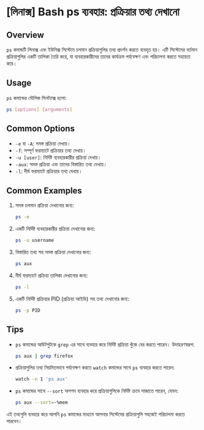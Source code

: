 # [লিনাক্স] Bash ps ব্যবহার: প্রক্রিয়ার তথ্য দেখানো

## Overview
`ps` কমান্ডটি লিনাক্স এবং ইউনিক্স সিস্টেমে চলমান প্রক্রিয়াগুলির তথ্য প্রদর্শন করতে ব্যবহৃত হয়। এটি সিস্টেমের বর্তমান প্রক্রিয়াগুলির একটি তালিকা তৈরি করে, যা ব্যবহারকারীদের তাদের কার্যক্রম পর্যবেক্ষণ এবং পরিচালনা করতে সহায়তা করে।

## Usage
`ps` কমান্ডের মৌলিক সিনট্যাক্স হলো:

```bash
ps [options] [arguments]
```

## Common Options
- `-e` বা `-A`: সমস্ত প্রক্রিয়া দেখায়।
- `-f`: সম্পূর্ণ ফরম্যাটে প্রক্রিয়ার তথ্য দেখায়।
- `-u [user]`: নির্দিষ্ট ব্যবহারকারীর প্রক্রিয়া দেখায়।
- `-aux`: সমস্ত প্রক্রিয়া এবং তাদের বিস্তারিত তথ্য দেখায়।
- `-l`: দীর্ঘ ফরম্যাটে প্রক্রিয়ার তথ্য দেখায়।

## Common Examples
1. সমস্ত চলমান প্রক্রিয়া দেখানোর জন্য:
   ```bash
   ps -e
   ```

2. একটি নির্দিষ্ট ব্যবহারকারীর প্রক্রিয়া দেখানোর জন্য:
   ```bash
   ps -u username
   ```

3. বিস্তারিত তথ্য সহ সমস্ত প্রক্রিয়া দেখানোর জন্য:
   ```bash
   ps aux
   ```

4. দীর্ঘ ফরম্যাটে প্রক্রিয়া তালিকা দেখানোর জন্য:
   ```bash
   ps -l
   ```

5. একটি নির্দিষ্ট প্রক্রিয়ার PID (প্রক্রিয়া আইডি) সহ তথ্য দেখানোর জন্য:
   ```bash
   ps -p PID
   ```

## Tips
- `ps` কমান্ডের আউটপুটকে `grep` এর সাথে ব্যবহার করে নির্দিষ্ট প্রক্রিয়া খুঁজে বের করতে পারেন। উদাহরণস্বরূপ:
  ```bash
  ps aux | grep firefox
  ```
- প্রক্রিয়াগুলির তথ্য নিয়মিতভাবে পর্যবেক্ষণ করতে `watch` কমান্ডের সাথে `ps` ব্যবহার করতে পারেন:
  ```bash
  watch -n 1 'ps aux'
  ```
- `ps` কমান্ডের সাথে `--sort` অপশন ব্যবহার করে প্রক্রিয়াগুলিকে নির্দিষ্ট ক্রমে সাজাতে পারেন, যেমন:
  ```bash
  ps aux --sort=-%mem
  ``` 

এই তথ্যগুলি ব্যবহার করে আপনি `ps` কমান্ডের মাধ্যমে আপনার সিস্টেমের প্রক্রিয়াগুলি সহজেই পরিচালনা করতে পারবেন।